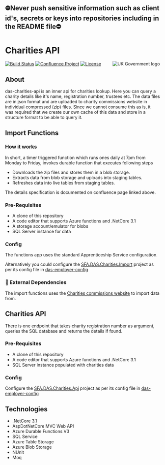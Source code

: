 ## ⛔Never push sensitive information such as client id's, secrets or keys into repositories including in the README file⛔

# Charities API

<img src="https://avatars.githubusercontent.com/u/9841374?s=200&v=4" align="right" alt="UK Government logo">

[![Build Status](https://dev.azure.com/sfa-gov-uk/Digital%20Apprenticeship%20Service/_apis/build/status/das-charities-api?branchName=main)](https://dev.azure.com/sfa-gov-uk/Digital%20Apprenticeship%20Service/_build/latest?definitionId=2670)
[![Confluence Project](https://img.shields.io/badge/Confluence-Project-blue)](https://skillsfundingagency.atlassian.net/wiki/spaces/NDL/pages/3486253077/RoATP+-+Charities+API+Technical+Design)
[![License](https://img.shields.io/badge/license-MIT-lightgrey.svg?longCache=true&style=flat-square)](https://en.wikipedia.org/wiki/MIT_License)


## About
das-charities-api is an inner api for charities lookup. Here you can query a charity details like it's name, registration number, trustees etc. The data files are in json format and are uploaded to charity commissions website in individual compressed (zip) files. Since we cannot consume this as is, it was required that we create our own cache of this data and store in a structure format to be able to query it. 

## Import Functions
### How it works
In short, a timer triggered function which runs ones daily at 7pm from Monday to Friday, invokes durable function that executes following steps 
* Downloads the zip files and stores them in a blob storage.
* Extracts data from blob storage and uploads into staging tables.
* Refreshes data into live tables from staging tables. 

The details specification is documented on confluence page linked above. 

### Pre-Requisites
* A clone of this repository
* A code editor that supports Azure functions and .NetCore 3.1
* A storage account/emulator for blobs
* SQL Server instance for data

### Config
The functions app uses the standard Apprenticeship Service configuration. 

Alternatively you could configure the [SFA.DAS.Charities.Import](https://github.com/SkillsFundingAgency/das-charities-api) project as per its config file in [das-employer-config](https://github.com/SkillsFundingAgency/das-employer-config/blob/master/das-charities-api/SFA.DAS.Charities.Import.Functions.json)

### 🔗 External Dependencies
The import functions uses the [Charities commissions website](https://ccewuksprdoneregsadata1.blob.core.windows.net/data/json/) to import data from. 

## Charities API
There is one endpoint that takes charity registration number as argument, queries the SQL database and returns the details if found. 

### Pre-Requisites
* A clone of this repository
* A code editor that supports Azure functions and .NetCore 3.1
* SQL Server instance populated with charities data

### Config
Configure the [SFA.DAS.Charities.Api](https://github.com/SkillsFundingAgency/das-charities-api) project as per its config file in [das-employer-config](https://github.com/SkillsFundingAgency/das-employer-config/blob/master/das-charities-api/SFA.DAS.Charities.Api.json)


## Technologies
* .NetCore 3.1
* AspDotNetCore MVC Web API
* Azure Durable Functions V3
* SQL Service
* Azure Table Storage
* Azure Blob Storage
* NUnit
* Moq